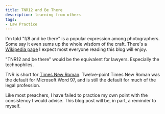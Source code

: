 ```yaml
---
title: TNR12 and Be There
description: learning from others
tags:
- Law Practice
---
```


I'm told "f/8 and be there" is a popular expression among photographers.  Some say it even sums up the whole wisdom of the craft.  There's a [Wikipedia page](https://en.wikipedia.org/wiki/%C6%91/8_and_be_there) I expect most everyone reading this blog will enjoy.

"TNR12 and be there" would be the equivalent for lawyers.  Especially the technophiles.

TNR is short for [Times New Roman](https://en.wikipedia.org/wiki/Times_New_Roman).  Twelve-point Times New Roman was the default for Microsoft Word 97, and is still the default for much of the legal profession.

Like most preachers, I have failed to practice my own point with the consistency I would advise.  This blog post will be, in part, a reminder to myself.
